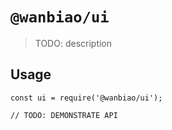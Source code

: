 # `@wanbiao/ui`

> TODO: description

## Usage

```
const ui = require('@wanbiao/ui');

// TODO: DEMONSTRATE API
```
